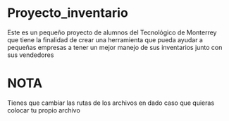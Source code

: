 # Proyecto_inventario
Este es un pequeño proyecto de alumnos del Tecnológico de Monterrey 
que tiene la finalidad de crear una herramienta que pueda ayudar 
a pequeñas empresas a tener un mejor manejo de sus inventarios 
junto con sus vendedores 

# NOTA
Tienes que cambiar las rutas de los archivos en dado caso que quieras
colocar tu propio archivo 